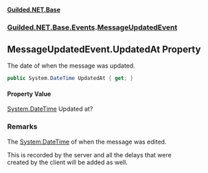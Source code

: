 
#### [Guilded.NET.Base](Guilded_NET_Base 'Guilded_NET_Base')
### [Guilded.NET.Base.Events](Guilded_NET_Base#Guilded_NET_Base_Events 'Guilded.NET.Base.Events').[MessageUpdatedEvent](MessageUpdatedEvent 'Guilded.NET.Base.Events.MessageUpdatedEvent')
## MessageUpdatedEvent.UpdatedAt Property
The date of when the message was updated.  
```csharp
public System.DateTime UpdatedAt { get; }
```

#### Property Value
[System.DateTime](https://docs.microsoft.com/en-us/dotnet/api/System.DateTime 'System.DateTime')
Updated at?
### Remarks
The [System.DateTime](https://docs.microsoft.com/en-us/dotnet/api/System.DateTime 'System.DateTime') of when the message was edited.



This is recorded by the server and all the delays that were  
created by the client will be added as well.
